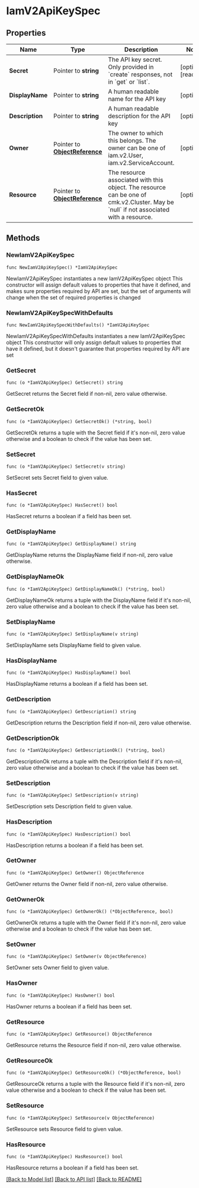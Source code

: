 # IamV2ApiKeySpec

## Properties

Name | Type | Description | Notes
------------ | ------------- | ------------- | -------------
**Secret** | Pointer to **string** | The API key secret. Only provided in &#x60;create&#x60; responses, not in &#x60;get&#x60; or &#x60;list&#x60;. | [optional] [readonly] 
**DisplayName** | Pointer to **string** | A human readable name for the API key | [optional] 
**Description** | Pointer to **string** | A human readable description for the API key | [optional] 
**Owner** | Pointer to [**ObjectReference**](ObjectReference.md) | The owner to which this belongs. The owner can be one of iam.v2.User, iam.v2.ServiceAccount. | [optional] 
**Resource** | Pointer to [**ObjectReference**](ObjectReference.md) | The resource associated with this object. The resource can be one of cmk.v2.Cluster. May be &#x60;null&#x60; if not associated with a resource. | [optional] 

## Methods

### NewIamV2ApiKeySpec

`func NewIamV2ApiKeySpec() *IamV2ApiKeySpec`

NewIamV2ApiKeySpec instantiates a new IamV2ApiKeySpec object
This constructor will assign default values to properties that have it defined,
and makes sure properties required by API are set, but the set of arguments
will change when the set of required properties is changed

### NewIamV2ApiKeySpecWithDefaults

`func NewIamV2ApiKeySpecWithDefaults() *IamV2ApiKeySpec`

NewIamV2ApiKeySpecWithDefaults instantiates a new IamV2ApiKeySpec object
This constructor will only assign default values to properties that have it defined,
but it doesn't guarantee that properties required by API are set

### GetSecret

`func (o *IamV2ApiKeySpec) GetSecret() string`

GetSecret returns the Secret field if non-nil, zero value otherwise.

### GetSecretOk

`func (o *IamV2ApiKeySpec) GetSecretOk() (*string, bool)`

GetSecretOk returns a tuple with the Secret field if it's non-nil, zero value otherwise
and a boolean to check if the value has been set.

### SetSecret

`func (o *IamV2ApiKeySpec) SetSecret(v string)`

SetSecret sets Secret field to given value.

### HasSecret

`func (o *IamV2ApiKeySpec) HasSecret() bool`

HasSecret returns a boolean if a field has been set.

### GetDisplayName

`func (o *IamV2ApiKeySpec) GetDisplayName() string`

GetDisplayName returns the DisplayName field if non-nil, zero value otherwise.

### GetDisplayNameOk

`func (o *IamV2ApiKeySpec) GetDisplayNameOk() (*string, bool)`

GetDisplayNameOk returns a tuple with the DisplayName field if it's non-nil, zero value otherwise
and a boolean to check if the value has been set.

### SetDisplayName

`func (o *IamV2ApiKeySpec) SetDisplayName(v string)`

SetDisplayName sets DisplayName field to given value.

### HasDisplayName

`func (o *IamV2ApiKeySpec) HasDisplayName() bool`

HasDisplayName returns a boolean if a field has been set.

### GetDescription

`func (o *IamV2ApiKeySpec) GetDescription() string`

GetDescription returns the Description field if non-nil, zero value otherwise.

### GetDescriptionOk

`func (o *IamV2ApiKeySpec) GetDescriptionOk() (*string, bool)`

GetDescriptionOk returns a tuple with the Description field if it's non-nil, zero value otherwise
and a boolean to check if the value has been set.

### SetDescription

`func (o *IamV2ApiKeySpec) SetDescription(v string)`

SetDescription sets Description field to given value.

### HasDescription

`func (o *IamV2ApiKeySpec) HasDescription() bool`

HasDescription returns a boolean if a field has been set.

### GetOwner

`func (o *IamV2ApiKeySpec) GetOwner() ObjectReference`

GetOwner returns the Owner field if non-nil, zero value otherwise.

### GetOwnerOk

`func (o *IamV2ApiKeySpec) GetOwnerOk() (*ObjectReference, bool)`

GetOwnerOk returns a tuple with the Owner field if it's non-nil, zero value otherwise
and a boolean to check if the value has been set.

### SetOwner

`func (o *IamV2ApiKeySpec) SetOwner(v ObjectReference)`

SetOwner sets Owner field to given value.

### HasOwner

`func (o *IamV2ApiKeySpec) HasOwner() bool`

HasOwner returns a boolean if a field has been set.

### GetResource

`func (o *IamV2ApiKeySpec) GetResource() ObjectReference`

GetResource returns the Resource field if non-nil, zero value otherwise.

### GetResourceOk

`func (o *IamV2ApiKeySpec) GetResourceOk() (*ObjectReference, bool)`

GetResourceOk returns a tuple with the Resource field if it's non-nil, zero value otherwise
and a boolean to check if the value has been set.

### SetResource

`func (o *IamV2ApiKeySpec) SetResource(v ObjectReference)`

SetResource sets Resource field to given value.

### HasResource

`func (o *IamV2ApiKeySpec) HasResource() bool`

HasResource returns a boolean if a field has been set.


[[Back to Model list]](../README.md#documentation-for-models) [[Back to API list]](../README.md#documentation-for-api-endpoints) [[Back to README]](../README.md)



